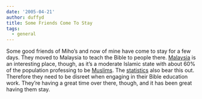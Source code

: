 ```yaml
---
date: '2005-04-21'
author: duffyd
title: Some Friends Come To Stay
tags:
  - general
---
```


Some good friends of Miho’s and now of mine have come to stay for a few days. They moved to Malaysia to teach the Bible to people there. [Malaysia](https://href.li/?http://en.wikipedia.org/wiki/Malaysia) is an interesting place, though, as it’s a moderate Islamic state with about 60% of the population professing to be [Muslims](https://href.li/?http://en.wikipedia.org/wiki/Muslim). The [statistics](https://href.li/?http://www.watchtower.org/statistics/worldwide_report.htm) also bear this out. Therefore they need to be disreet when engaging in their Bible education work. They’re having a great time over there, though, and it has been great having them stay.

